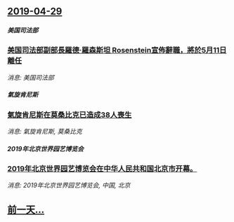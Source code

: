 ## [2019-04-29](/news/2019/04/29/index.md)

##### 美国司法部
### [美国司法部副部長羅德·羅森斯坦 Rosenstein宣佈辭職，將於5月11日離任 ](/news/2019/04/29/美国司法部副部長羅德-羅森斯坦-Rosenstein宣佈辭職-將於5月11日離任.md)
_消息: 美国司法部_

##### 氣旋肯尼斯
### [氣旋肯尼斯在莫桑比克已造成38人喪生 ](/news/2019/04/29/氣旋肯尼斯在莫桑比克已造成38人喪生.md)
_消息: 氣旋肯尼斯, 莫桑比克_

##### 2019年北京世界园艺博览会
### [2019年北京世界园艺博览会在中华人民共和国北京市开幕。](/news/2019/04/29/2019年北京世界园艺博览会在中华人民共和国北京市开幕.md)
_消息: 2019年北京世界园艺博览会, 中国, 北京_

## [前一天...](/news/2019/04/28/index.md)

